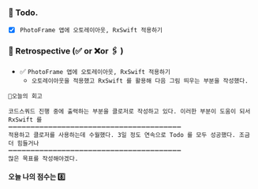 ### 📌 Todo.

- [x] `PhotoFrame 앱에 오토레이아웃, RxSwift 적용하기`

### 🧐 Retrospective (✅ or ❌or 🖇 ) 
- ✅ `PhotoFrame 앱에 오토레이아웃, RxSwift 적용하기`
   - `오토레이아웃을 적용했고 RxSwift 를 활용해 다음 그림 띄우는 부분을 작성했다.`

```회고
💬오늘의 회고

코드스쿼드 진행 중에 출력하는 부분을 클로저로 작성하고 있다. 이러한 부분이 도움이 되서 RxSwift 를
➖➖➖➖➖➖➖➖➖➖➖➖➖➖➖➖➖➖➖➖➖➖➖➖➖➖➖➖➖➖➖➖➖➖➖➖➖➖➖
적용하고 클로저를 사용하는데 수월했다. 3일 정도 연속으로 Todo 를 모두 성공했다. 조금 더 힘들거나
➖➖➖➖➖➖➖➖➖➖➖➖➖➖➖➖➖➖➖➖➖➖➖➖➖➖➖➖➖➖➖➖➖➖➖➖➖➖➖
많은 목표를 작성해야겠다.
```

#### 오늘 나의 점수는 ️8️⃣


